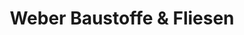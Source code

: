 ---
title: "Weber Baustoffe & Fliesen"
url: /dasing/weber-baustoffe-und-fliesen/
shop: Baustoffe
---